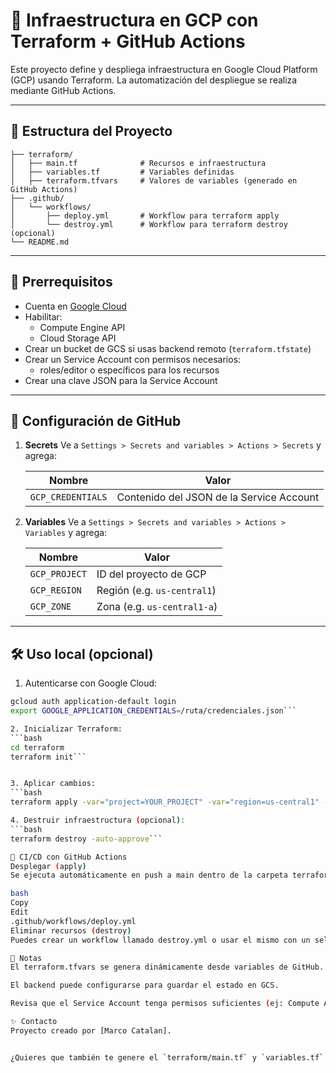 # 🚀 Infraestructura en GCP con Terraform + GitHub Actions

Este proyecto define y despliega infraestructura en Google Cloud Platform (GCP) usando Terraform. La automatización del despliegue se realiza mediante GitHub Actions.

---

## 📁 Estructura del Proyecto

```text
├── terraform/
│   ├── main.tf              # Recursos e infraestructura
│   ├── variables.tf         # Variables definidas
│   ├── terraform.tfvars     # Valores de variables (generado en GitHub Actions)
├── .github/
│   └── workflows/
│       ├── deploy.yml       # Workflow para terraform apply
│       └── destroy.yml      # Workflow para terraform destroy (opcional)
└── README.md
```
---

## 🧩 Prerrequisitos

- Cuenta en [Google Cloud](https://console.cloud.google.com/)
- Habilitar:
  - Compute Engine API
  - Cloud Storage API
- Crear un bucket de GCS si usas backend remoto (`terraform.tfstate`)
- Crear un Service Account con permisos necesarios:
  - roles/editor o específicos para los recursos
- Crear una clave JSON para la Service Account

---

## 🔐 Configuración de GitHub

1. **Secrets**
   Ve a `Settings > Secrets and variables > Actions > Secrets` y agrega:

   | Nombre              | Valor                                      |
   |---------------------|--------------------------------------------|
   | `GCP_CREDENTIALS`   | Contenido del JSON de la Service Account   |

2. **Variables**
   Ve a `Settings > Secrets and variables > Actions > Variables` y agrega:

   | Nombre         | Valor                   |
   |----------------|-------------------------|
   | `GCP_PROJECT`  | ID del proyecto de GCP  |
   | `GCP_REGION`   | Región (e.g. `us-central1`) |
   | `GCP_ZONE`     | Zona (e.g. `us-central1-a`) |

---

## 🛠️ Uso local (opcional)

1. Autenticarse con Google Cloud:

```bash
gcloud auth application-default login
export GOOGLE_APPLICATION_CREDENTIALS=/ruta/credenciales.json```

2. Inicializar Terraform:
```bash
cd terraform
terraform init```


3. Aplicar cambios:
```bash
terraform apply -var="project=YOUR_PROJECT" -var="region=us-central1" -var="zone=us-central1-a" -auto-approve```

4. Destruir infraestructura (opcional):
```bash
terraform destroy -auto-approve```

🤖 CI/CD con GitHub Actions
Desplegar (apply)
Se ejecuta automáticamente en push a main dentro de la carpeta terraform/ o manualmente desde GitHub.

bash
Copy
Edit
.github/workflows/deploy.yml
Eliminar recursos (destroy)
Puedes crear un workflow llamado destroy.yml o usar el mismo con un selector manual para destruir.

📌 Notas
El terraform.tfvars se genera dinámicamente desde variables de GitHub.

El backend puede configurarse para guardar el estado en GCS.

Revisa que el Service Account tenga permisos suficientes (ej: Compute Admin, Storage Admin, etc.).

✨ Contacto
Proyecto creado por [Marco Catalan].


¿Quieres que también te genere el `terraform/main.tf` y `variables.tf` como parte de la documentación?
